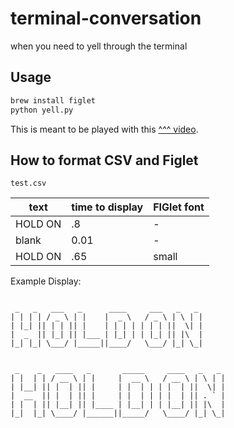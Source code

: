 # terminal-conversation
when you need to yell through the terminal

## Usage
```bash
brew install figlet
python yell.py
```
This is meant to be played with this [^^^ video](https://www.youtube.com/watch?v=uznUlgpKBzE).


## How to format CSV and Figlet
`test.csv`

text | time to display | FIGlet font
--- | --- | ---
HOLD ON | .8 | -
blank | 0.01 | -
HOLD ON | .65 | small

Example Display:
```
```
```
 _   _   ___   _      ____     ___   _   _ 
| | | | / _ \ | |    |  _ \   / _ \ | \ | |
| |_| || | | || |    | | | | | | | ||  \| |
|  _  || |_| || |___ | |_| | | |_| || |\  |
|_| |_| \___/ |_____||____/   \___/ |_| \_|
```

```
```

```
 _    _   ____   _       _____     ____   _   _ 
| |  | | / __ \ | |     |  __ \   / __ \ | \ | |
| |__| || |  | || |     | |  | | | |  | ||  \| |
|  __  || |  | || |     | |  | | | |  | || . ` |
| |  | || |__| || |____ | |__| | | |__| || |\  |
|_|  |_| \____/ |______||_____/   \____/ |_| \_|
```